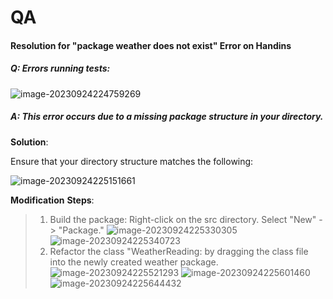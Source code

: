 # QA

#### Resolution for "package weather does not exist" Error on Handins
##### Q: Errors running tests: 

![image-20230924224759269](http://pygr.nicey.xyz/learnpython/202309242247311.png)

##### A: This error occurs due to a missing package structure in your directory.

**Solution**:

Ensure that your directory structure matches the following:

![image-20230924225151661](http://pygr.nicey.xyz/learnpython/202309242251701.png)

**Modification** **Steps**:

> 1. Build the package:
>    Right-click on the src directory.
>    Select "New" -> "Package."
>     ![image-20230924225330305](http://pygr.nicey.xyz/learnpython/202309242253356.png)
>    ![image-20230924225340723](http://pygr.nicey.xyz/learnpython/202309242253761.png)
> 2. Refactor the class "WeatherReading:
> by dragging the class file into the newly created weather package.
> ![image-20230924225521293](http://pygr.nicey.xyz/learnpython/202309242255338.png)
>![image-20230924225601460](http://pygr.nicey.xyz/learnpython/202309242256503.png)
>![image-20230924225644432](http://pygr.nicey.xyz/learnpython/202309242256471.png)

